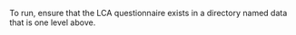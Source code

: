 To run, ensure that the LCA questionnaire exists in a directory named data that is one level above.
